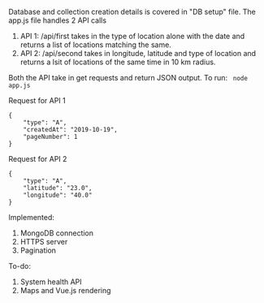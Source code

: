 Database and collection creation details is covered in "DB setup" file.
The app.js file handles 2 API calls
1. API 1: /api/first
    takes in the type of location alone with the date and returns a list of locations matching the same.
2. API 2: /api/second
    takes in longitude, latitude and type of location and returns a lsit of locations of the same time in 10 km radius.
    
Both the API take in get requests and return JSON output.
To run: ``` node app.js```

Request for API 1
```
{
    "type": "A",
    "createdAt": "2019-10-19",
    "pageNumber": 1
}
```
Request for API 2
```
{
    "type": "A",
    "latitude": "23.0",
    "longitude": "40.0"
}
```
Implemented: 
1. MongoDB connection
2. HTTPS server
3. Pagination

To-do:
1. System health API
2. Maps and Vue.js rendering

